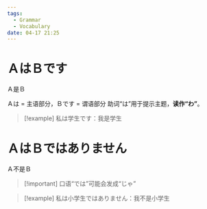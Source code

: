```yaml
---
tags:
  - Grammar
  - Vocabulary
date: 04-17 21:25
---
```


# ＡはＢです

Ａ是Ｂ

Ａは = 主语部分，Ｂです = 谓语部分
助词“は”用于提示主题，**读作“わ”**。

> [!example] 私は学生です：我是学生

# ＡはＢではありません

Ａ不是Ｂ

> [!important] 口语“では”可能会发成“じゃ”

> [!example] 私は小学生ではありません：我不是小学生
